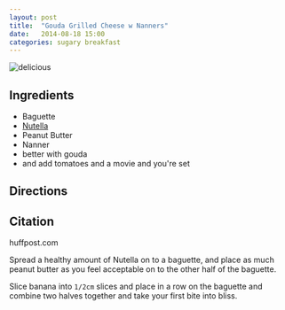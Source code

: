 ```yaml
---
layout: post
title:  "Gouda Grilled Cheese w Nanners"
date:   2014-08-18 15:00
categories: sugary breakfast
---
```


![delicious](http://i.huffpost.com/gen/1215809/thumbs/o-GOUDA-RECIPES-facebook.jpg)

## Ingredients
- Baguette
- [Nutella](http://www.nutellausa.com/)
- Peanut Butter
- Nanner
- better with gouda
- and add tomatoes and a movie and you're set

## Directions

## Citation
huffpost.com

Spread a healthy amount of Nutella on to a baguette, and place as much peanut butter as you feel acceptable on to the other half of the baguette.

Slice banana into `1/2cm` slices and place in a row on the baguette and combine two halves together and take your first bite into bliss.

